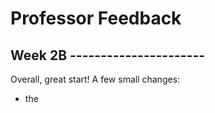 # Professor Feedback

## Week 2B ----------------------

Overall, great start! A few small changes:

- the <title> should be the name of the website: Polished+
- the logo bar should be its own separate <section>
- You should avoid typing in all caps on the web, it is bad for accessibility. Right in normal sentence case and then we can style it later with CSS to make it all caps.
- Change the <footer> tag on the "Join now..." banner to a <section>. A <footer> tag in this case works as it is acting as the conclusion of the main content. However, it's possible that this Call to Action banner could be reused somewhere else on the site and may not always be the conclusion of the page content, so a <section> is more universally appropriate.
- The logos in the header/footer should be wrapped in an <a> linking to the home page

## Week 3 ----------------------

Great work! A few suggestions to simplify your code:

- You can simplify your button styles. You've created two separate classes and have duplicated a number lines of code. To simplify, create on `.btn` class that creates the basic button styles and then create a second `.btn-white` that changes to colour to white. This will help keep things consistent as well.
- The same concept can be applied to the banners as a whole. create a basic `.banner` class that applies basic styles like alignment, color, etc. Then use a secondary class to apply overrides for padding and image.

Loving the super swanky button hovers! 🤘